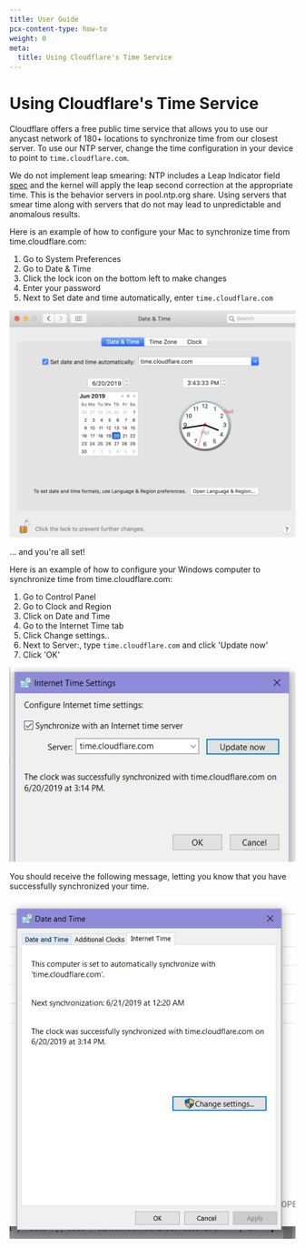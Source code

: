 ```yaml
---
title: User Guide
pcx-content-type: how-to
weight: 0
meta:
  title: Using Cloudflare's Time Service
---
```


# Using Cloudflare's Time Service

Cloudflare offers a free public time service that allows you to use our anycast network of 180+ locations to synchronize time from our closest server. To use our NTP server, change the time configuration in your device to point to `time.cloudflare.com`.

We do not implement leap smearing: NTP includes a Leap Indicator field [spec](https://tools.ietf.org/html/rfc5905#section-7.3) and the kernel will apply the leap second correction at the appropriate time. This is the behavior servers
in pool.ntp.org share. Using servers that smear time along with servers that do not may lead to unpredictable and anomalous results.

Here is an example of how to configure your Mac to synchronize time from time.cloudflare.com:

1.  Go to System Preferences
2.  Go to Date & Time
3.  Click the lock icon on the bottom left to make changes
4.  Enter your password
5.  Next to Set date and time automatically, enter `time.cloudflare.com`

![MacOS](../static/mactime.png)

... and you're all set!

Here is an example of how to configure your Windows computer to synchronize time from time.cloudflare.com:

1.  Go to Control Panel
2.  Go to Clock and Region
3.  Click on Date and Time
4.  Go to the Internet Time tab
5.  Click Change settings..
6.  Next to Server:, type `time.cloudflare.com` and click 'Update now'
7.  Click 'OK'

![Windows](../static/window.png)

You should receive the following message, letting you know that you have successfully synchronized your time.

![](../static/windowtime2.png)
